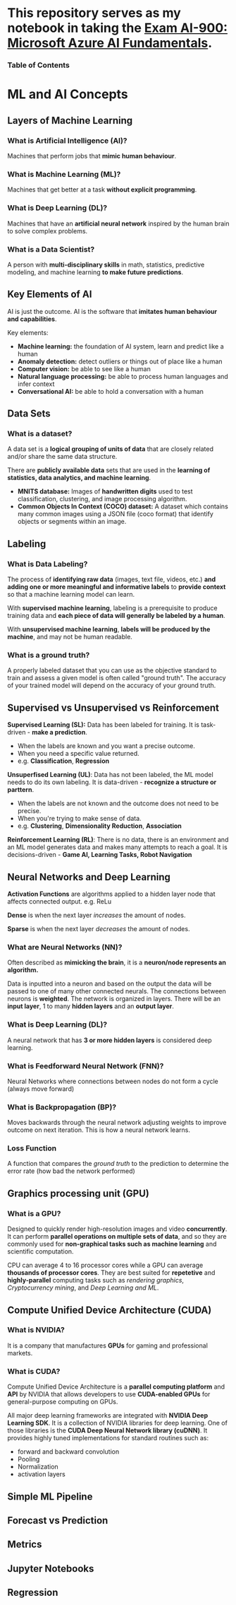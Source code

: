 # This repository serves as my notebook in taking the [Exam AI-900: Microsoft Azure AI Fundamentals](https://docs.microsoft.com/en-us/learn/certifications/exams/ai-900).

### Table of Contents

# ML and AI Concepts
## Layers of Machine Learning
### What is Artificial Intelligence (AI)?
Machines that perform jobs that **mimic human behaviour**.

### What is Machine Learning (ML)?
Machines that get better at a task **without explicit programming**.

### What is Deep Learning (DL)?
Machines that have an **artificial neural network** inspired by the human brain to solve complex problems.

### What is a Data Scientist?
A person with **multi-disciplinary skills** in math, statistics, predictive modeling, and machine learning **to make future predictions**.

## Key Elements of AI
AI is just the outcome. AI is the software that **imitates human behaviour and capabilities**.

Key elements:
- **Machine learning:** the foundation of AI system, learn and predict like a human
- **Anomaly detection:** detect outliers or things out of place like a human
- **Computer vision:** be able to see like a human
- **Natural language processing:** be able to process human languages and infer context
- **Conversational AI:** be able to hold a conversation with a human

## Data Sets
### What is a dataset?
A data set is a **logical grouping of units of data** that are closely related and/or share the same data structure.

There are **publicly available data** sets that are used in the **learning of statistics, data analytics, and machine learning**.

- **MNITS database:** Images of **handwritten digits** used to test classification, clustering, and image processing algorithm. 
- **Common Objects In Context (COCO) dataset:** A dataset which contains many common images using a JSON file (coco format) that identify objects or segments within an image. 

## Labeling
### What is Data Labeling?
The process of **identifying raw data** (images, text file, videos, etc.) **and adding one or more meaningful and informative labels** to **provide context** so that a machine learning model can learn.

With **supervised machine learning**, labeling is a prerequisite to produce training data and **each piece of data will generally be labeled by a human**.

With **unsupervised machine learning**, **labels will be produced by the machine**, and may not be human readable.

### What is a ground truth?
A properly labeled dataset that you can use as the objective standard to train and assess a given model is often called "ground truth". The accuracy of your trained model will depend on the accuracy of your ground truth.

## Supervised vs Unsupervised vs Reinforcement
**Supervised Learning (SL):** Data has been labeled for training. It is task-driven - **make a prediction**.
- When the labels are known and you want a precise outcome.
- When you need a specific value returned.
- e.g. **Classification**, **Regression**

**Unsuperfised Learning (UL)**: Data has not been labeled, the ML model needs to do its own labeling. It is data-driven - **recognize a structure or parttern**.
- When the labels are not known and the outcome does not need to be precise.
- When you're trying to make sense of data.
- e.g. **Clustering**, **Dimensionality Reduction**, **Association**

**Reinforcement Learning (RL)**: There is no data, there is an environment and an ML model generates data and makes many attempts to reach a goal. It is decisions-driven - **Game AI, Learning Tasks, Robot Navigation**

## Neural Networks and Deep Learning
**Activation Functions** are algorithms applied to a hidden layer node that affects connected output. e.g. ReLu

**Dense** is when the next layer _increases_ the amount of nodes.

**Sparse** is when the next layer _decreases_ the amount of nodes.

### What are Neural Networks (NN)?
Often described as **mimicking the brain**, it is a **neuron/node represents an algorithm.**

Data is inputted into a neuron and based on the output the data will be passed to one of many other connected neurals. The connections between neurons is **weighted**. The network is organized in layers.
There will be an **input layer**, 1 to many **hidden layers** and an **output layer**.

### What is Deep Learning (DL)?
A neural network that has **3 or more hidden layers** is considered deep learning.

### What is Feedforward Neural Network (FNN)?
Neural Networks where connections between nodes do not form a cycle (always move forward)

### What is Backpropagation (BP)?
Moves backwards through the neural network adjusting weights to improve outcome on next iteration. This is how a neural network learns.

### Loss Function
A function that compares the _ground truth_ to the prediction to determine the error rate (how bad the network performed)

## Graphics processing unit (GPU)
### What is a GPU?
Designed to quickly render high-resolution images and video **concurrently**. It can perform **parallel operations on multiple sets of data**, 
and so they are commonly used for **non-graphical tasks such as machine learning** and scientific computation.

CPU can average 4 to 16 processor cores while a GPU can average **thousands of processor cores**. They are best suited for **repetetive** and **highly-parallel** computing tasks
such as _rendering graphics_, _Cryptocurrency mining_, and _Deep Learning and ML_.

## Compute Unified Device Architecture (CUDA)
### What is NVIDIA?
It is a company that manufactures **GPUs** for gaming and professional markets.

### What is CUDA?
Compute Unified Device Architecture is a **parallel computing platform** and **API** by NVIDIA that allows developers to use **CUDA-enabled GPUs** for general-purpose computing on GPUs.

All major deep learning frameworks are integrated with **NVIDIA Deep Learning SDK**. It is a collection of NVIDIA libraries for deep learning.
One of those libraries is the **CUDA Deep Neural Network library (cuDNN)**. It provides highly tuned implementations for standard routines such as:
- forward and backward convolution
- Pooling
- Normalization
- activation layers

## Simple ML Pipeline

## Forecast vs Prediction

## Metrics

## Jupyter Notebooks

## Regression
